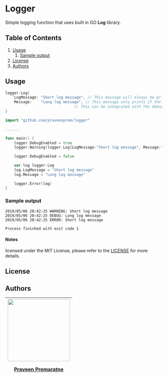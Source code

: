 # Logger

Simple logging function that uses built in GO **Log** library.

## Table of Contents

1. [Usage](#usage)
    1. [Sample output](#sample-output)
2. [License](#license)
2. [Authors](#authors)

## Usage

```go
logger.Log{
	LogMessage: "Short log message", // This message will always be printed
	Message:    "Long log message", // This message only prints if the debug flags is set to true.
	                           // This can be integrated with the debug flag of the parent application.
}
```

```go
import "github.com/praveenprem/logger"

......

func main() {
	logger.DebugEnabled = true
	logger.Warning(logger.Log{LogMessage:"Short log message", Message:"Long log message"})

	logger.DebugEnabled = false

	var log logger.Log
	log.LogMessage = "Short log message"
	log.Message = "Long log message"

	logger.Error(log)
}
```

### Sample output
```
2019/05/06 20:42:25 WARNING: Short log message
2019/05/06 20:42:25 DEBUG: Long log message
2019/05/06 20:42:25 ERROR: Short log message

Process finished with exit code 1
```

#### Notes

licensed under the MIT License, please refer to the [LICENSE](LICENSE) for more details.

## License

## Authors
   | <div><a href="https://github.com/praveenprem"><img width="200" src="https://avatars3.githubusercontent.com/u/23165760"/><p></p><p>Praveen Premaratne</p></a></div> |
   | :-------: |
